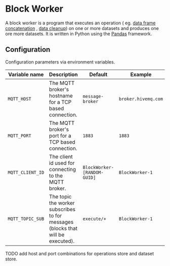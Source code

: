 # Block Worker

A block worker is a program that executes an operation (
eg. [data frame concatenation](https://pandas.pydata.org/pandas-docs/stable/user_guide/merging.html)
, [data cleanup](https://pandas.pydata.org/pandas-docs/stable/user_guide/missing_data.html)) on one or more datasets and
produces one ore more datasets. It is written in Python using
the [Pandas](https://pandas.pydata.org/pandas-docs/stable/index.html) framework.

## Configuration

Configuration parameters via environment variables.

| Variable name | Description | Default | Example |
| ------ | ------ | ------ | ------ |
| `MQTT_HOST` | The MQTT broker's hostname for a TCP based connection. | `message-broker` | `broker.hivemq.com` |
| `MQTT_PORT` | The MQTT broker's port for a TCP based connection. | `1883` | `1883` |
| `MQTT_CLIENT_ID` | The client id used for connecting to the MQTT broker. | `BlockWorker-[RANDOM-GUID]` | `BlockWorker-1` |
| `MQTT_TOPIC_SUB` | The topic the worker subscribes to for messages (blocks that will be executed). | `execute/+` | `BlockWorker-1` |

TODO add host and port combinations for operations store and dataset store.
